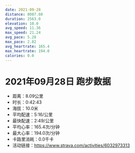 ```yaml
---
date: 2021-09-28
distance: 8087.60
duration: 2563.0
elevation: 10.0
avg_speed: 11.36
max_speed: 21.24
avg_pace: 5.28
max_pace: 2.82
avg_heartrate: 165.4
max_heartrate: 194.0
calories: 0.0
---
```


# 2021年09月28日 跑步数据

- 距离：8.09公里
- 时长：0:42:43
- 海拔：10.0米
- 平均配速：5:16/公里
- 最快配速：2:49/公里
- 平均心率：165.4次/分钟
- 最大心率：194.0次/分钟
- 卡路里消耗：0.0千卡
- 活动链接：https://www.strava.com/activities/6032973313

